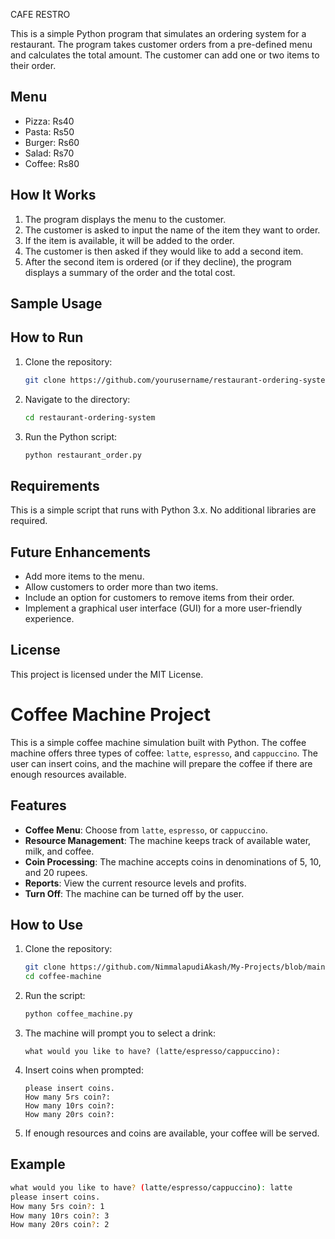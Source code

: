 CAFE RESTRO 

This is a simple Python program that simulates an ordering system for a restaurant. The program takes customer orders from a pre-defined menu and calculates the total amount. The customer can add one or two items to their order.

## Menu
- Pizza: Rs40
- Pasta: Rs50
- Burger: Rs60
- Salad: Rs70
- Coffee: Rs80

## How It Works
1. The program displays the menu to the customer.
2. The customer is asked to input the name of the item they want to order.
3. If the item is available, it will be added to the order.
4. The customer is then asked if they would like to add a second item.
5. After the second item is ordered (or if they decline), the program displays a summary of the order and the total cost.

## Sample Usage

## How to Run
1. Clone the repository:
    ```bash
    git clone https://github.com/yourusername/restaurant-ordering-system.git
    ```
2. Navigate to the directory:
    ```bash
    cd restaurant-ordering-system
    ```
3. Run the Python script:
    ```bash
    python restaurant_order.py
    ```

## Requirements
This is a simple script that runs with Python 3.x. No additional libraries are required.

## Future Enhancements
- Add more items to the menu.
- Allow customers to order more than two items.
- Include an option for customers to remove items from their order.
- Implement a graphical user interface (GUI) for a more user-friendly experience.

## License
This project is licensed under the MIT License.




# Coffee Machine Project

This is a simple coffee machine simulation built with Python. The coffee machine offers three types of coffee: `latte`, `espresso`, and `cappuccino`. The user can insert coins, and the machine will prepare the coffee if there are enough resources available.

## Features
- **Coffee Menu**: Choose from `latte`, `espresso`, or `cappuccino`.
- **Resource Management**: The machine keeps track of available water, milk, and coffee.
- **Coin Processing**: The machine accepts coins in denominations of 5, 10, and 20 rupees.
- **Reports**: View the current resource levels and profits.
- **Turn Off**: The machine can be turned off by the user.

## How to Use
1. Clone the repository:
    ```bash
    git clone https://github.com/NimmalapudiAkash/My-Projects/blob/main/coffee%20manchine/co.py
    cd coffee-machine
    ```

2. Run the script:
    ```bash
    python coffee_machine.py
    ```

3. The machine will prompt you to select a drink:
    ```
    what would you like to have? (latte/espresso/cappuccino): 
    ```

4. Insert coins when prompted:
    ```
    please insert coins.
    How many 5rs coin?: 
    How many 10rs coin?: 
    How many 20rs coin?: 
    ```

5. If enough resources and coins are available, your coffee will be served.

## Example

```bash
what would you like to have? (latte/espresso/cappuccino): latte
please insert coins.
How many 5rs coin?: 1
How many 10rs coin?: 3
How many 20rs coin?: 2





